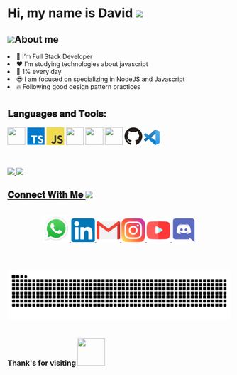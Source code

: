 <h1>Hi, my name is David <img src="https://media.giphy.com/media/UnyyUEJCVBEpAIkGIM/giphy.gif" width="40"></h1>

<h2><img src="https://emoji.gg/assets/emoji/7279-vibecat.gif" width="24"/>About me</h2>

<li>🔭 I’m Full Stack Developer</li>
<li>❤️ I’m studying technologies about javascript</li>
<li>🧠 1% every day</li>
<li>😎 I am focused on specializing in NodeJS and Javascript</li>
<li>🔥 Following good design pattern practices</li>

#
<h2>𝐋𝐚𝐧𝐠𝐮𝐚𝐠𝐞𝐬 𝐚𝐧𝐝 𝐓𝐨𝐨𝐥𝐬:</h2>

<code><img height="40" width="40" src="https://nodejs.org/static/images/logo.svg"></code>
<code><img height="40" width="40" src="https://raw.githubusercontent.com/devicons/devicon/master/icons/typescript/typescript-plain.svg"></code>
<code><img height="40" width="40" src="https://raw.githubusercontent.com/github/explore/80688e429a7d4ef2fca1e82350fe8e3517d3494d/topics/javascript/javascript.png"></code>
<code><img height="40" width="40" src="https://www.flaticon.com/svg/static/icons/svg/1216/1216733.svg"></code>
<code><img height="40" width="40" src="https://cdn.iconscout.com/icon/free/png-256/css-131-722685.png"></code>
<code><img height="40" width="40" src="https://upload.wikimedia.org/wikipedia/commons/thumb/3/3f/Git_icon.svg/1024px-Git_icon.svg.png"></code>
<code><img height="40" width="40" src="https://raw.githubusercontent.com/github/explore/80688e429a7d4ef2fca1e82350fe8e3517d3494d/topics/github-api/github-api.png"></code>
<code><img height="35" width="35" src="https://github.com/DavidEdsonDoNascimento/DavidEdsonDoNascimento/blob/main/assets/VsCode.svg.png"></code>

<br/>
<br/>

<div>
  <a href="https://beacons.ai/DavidEdsonDoNascimento">
  <img height="180em" src="https://github-readme-stats.vercel.app/api?username=DavidEdsonDoNascimento&show_icons=true&theme=midnight-purple&include_all_commits=true&count_private=true"/>
  <img height="180em" src="https://github-readme-stats.vercel.app/api/top-langs/?username=DavidEdsonDoNascimento&layout=compact&langs_count=16&theme=midnight-purple"/>
</div>
  
<h2>
  𝐂𝐨𝐧𝐧𝐞𝐜𝐭 𝐖𝐢𝐭𝐡 𝐌𝐞
  <a target="_blank">
    <img src="https://media.tenor.com/images/22f42c11b612b041b4038573dca18a2d/tenor.gif" height="25px" style="max-width:100%;">
  </a>
</h2>

<p align="center">
  <br>
  <a href="https://api.whatsapp.com/send?phone=5547997011323&text=Hi!" target="_blank">
    <code><img height="60" width="60" src="https://github.com/DavidEdsonDoNascimento/DavidEdsonDoNascimento/blob/main/assets/WhatsApp.svg.png"/></code>
  </a>
  <a href="https://www.linkedin.com/in/david-edson-05989a177" target="_blank">
    <code><img height="53" width="53" src="https://github.com/DavidEdsonDoNascimento/DavidEdsonDoNascimento/blob/main/assets/linkedin.png"/></code>
  </a>
  <a href="mailto:david.contato.tec@gmail.com" target="_blank">
    <code><img height="53" width="53" src="https://github.com/DavidEdsonDoNascimento/DavidEdsonDoNascimento/blob/main/assets/gmail.png"/></code>
  </a>
  <a href="https://instagram.com/davidedson.ps" target="_blank">
    <code><img height="53" width="53" src="https://github.com/DavidEdsonDoNascimento/DavidEdsonDoNascimento/blob/main/assets/instagram.png"/></code>
  </a>
  <a href="#" target="_blank">
    <code><img height="53" width="53" src="https://github.com/DavidEdsonDoNascimento/DavidEdsonDoNascimento/blob/main/assets/youtube.png"/></code>
  </a>  
  <a href="#" target="_blank">
    <code><img height="53" width="53" src="https://github.com/DavidEdsonDoNascimento/DavidEdsonDoNascimento/blob/main/assets/discord.png"/></code>
  </a>
</p>
<br/>

##

<div> 
  <img src="https://github.com/DavidEdsonDoNascimento/DavidEdsonDoNascimento/blob/output/github-contribution-grid-snake.svg" />
</div>

#

<h3>Thank's for visiting <img src="https://media.giphy.com/media/YOkjs7AXQGFyu0t1NC/giphy.gif" width="62px" height="62px"/></h3>
